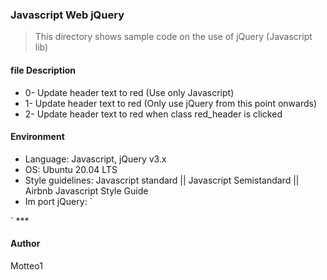 ### Javascript Web jQuery
> This directory shows sample code on the use of jQuery (Javascript lib)

#### file Description
* 0- Update header text to red (Use only Javascript)
* 1- Update header text to red (Only use jQuery from this point onwards)
* 2- Update header text to red when class red_header is clicked

#### Environment
* Language: Javascript, jQuery v3.x
* OS: Ubuntu 20.04 LTS
* Style guidelines: Javascript standard || Javascript Semistandard || Airbnb Javascript Style Guide
* Im port jQuery:
`<head>
    <script src="https://code.jquery.com/jquery-3.2.1.min.js"></script>
</head>
`
***

#### Author
Motteo1
